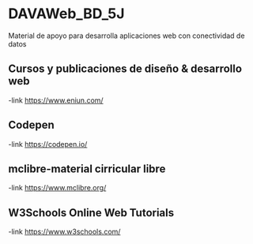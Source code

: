 # DAVAWeb_BD_5J
Material de apoyo para desarrolla aplicaciones web con conectividad de datos
## Cursos y publicaciones de diseño & desarrollo web
-link https://www.eniun.com/
## Codepen
-link https://codepen.io/
## mclibre-material cirricular libre
-link https://www.mclibre.org/
## W3Schools Online Web Tutorials
-link https://www.w3schools.com/
